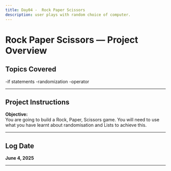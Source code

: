 ```yaml
---
title: Day04 -  Rock Paper Scissors
description: user plays with random choice of computer.
---
```


# Rock Paper Scissors — Project Overview

## Topics Covered
-if statements
-randomization
-operator

---

## Project Instructions

**Objective:**  
You are going to build a Rock, Paper, Scissors game. You will need to use what you have learnt about randomisation and Lists to achieve this.


---

## Log Date  
**June 4, 2025**

---



